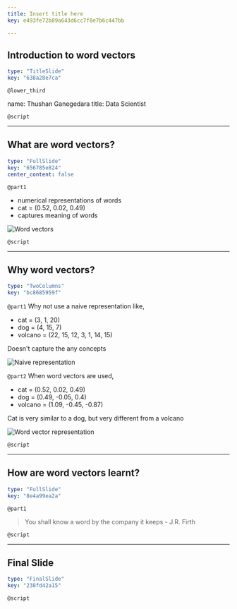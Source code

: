 ```yaml
---
title: Insert title here
key: e493fe72b09a643d6cc7f8e7b6c447bb

---
```

## Introduction to word vectors

```yaml
type: "TitleSlide"
key: "638a28e7ca"
```

`@lower_third`

name: Thushan Ganegedara
title: Data Scientist


`@script`



---
## What are word vectors?

```yaml
type: "FullSlide"
key: "656785e824"
center_content: false
```

`@part1`
* numerical representations of words
 * cat = (0.52, 0.02, 0.49)
* captures meaning of words

![Word vectors](https://assets.datacamp.com/production/repositories/4386/datasets/829e90fa86a977034294f7e6fe205f703574cc86/word_vectors_general.png)


`@script`



---
## Why word vectors?

```yaml
type: "TwoColumns"
key: "bc8685959f"
```

`@part1`
Why not use a naive representation like,
* cat = (3, 1, 20)
* dog = (4, 15, 7)
* volcano = (22, 15, 12, 3, 1, 14, 15)

Doesn't capture the any concepts

![Naive representation](https://assets.datacamp.com/production/repositories/4386/datasets/d2fabb11480b7f756f3625919c6c56245d1a3333/ch1_naive.png)


`@part2`
When word vectors are used,
* cat = (0.52, 0.02, 0.49)
* dog = (0.49, -0.05, 0.4)
* volcano = (1.09, -0.45, -0.87)

Cat is very similar to a dog, but very different from a volcano

![Word vector representation](https://assets.datacamp.com/production/repositories/4386/datasets/959912f00dd79ae4e8321ef56863ce3ab98b6635/ch1_wordvec.png)


`@script`



---
## How are word vectors learnt?

```yaml
type: "FullSlide"
key: "8e4a99ea2a"
```

`@part1`
> You shall know a word by the company it keeps - J.R. Firth


`@script`



---
## Final Slide

```yaml
type: "FinalSlide"
key: "238fd42a15"
```

`@script`


